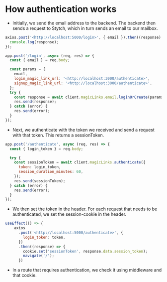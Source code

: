 # How authentication works

- Initially, we send the email address to the backend. The backend then sends a request to Stytch, which in turn sends an email to our mailbox.

```jsx
axios.post('<http://localhost:5000/login>', { email }).then((response) => {
  console.log(response);
});

app.post('/login', async (req, res) => {
  const { email } = req.body;

  const params = {
    email,
    login_magic_link_url: '<http://localhost:3000/authenticate>',
    signup_magic_link_url: '<http://localhost:3000/authenticate>',
  };
  try {
    const response = await client.magicLinks.email.loginOrCreate(params);
    res.send(response);
  } catch (error) {
    res.send(error);
  }
});
```

- Next, we authenticate with the token we received and send a request with that token. This returns a sessionToken.

```jsx
app.post('/authenticate', async (req, res) => {
  const { login_token } = req.body;

  try {
    const sessionToken = await client.magicLinks.authenticate({
      token: login_token,
      session_duration_minutes: 60,
    });
    res.send(sessionToken);
  } catch (error) {
    res.send(error);
  }
});
```

- We then set the token in the header. For each request that needs to be authenticated, we set the session-cookie in the header.

```jsx
useEffect(() => {
    axios
      .post('<http://localhost:5000/authenticate>', {
        login_token: token,
      })
      .then((response) => {
        cookie.set('sessionToken', response.data.session_token);
        navigate('/');
      })

```

- In a route that requires authentication, we check it using middleware and that cookie.
